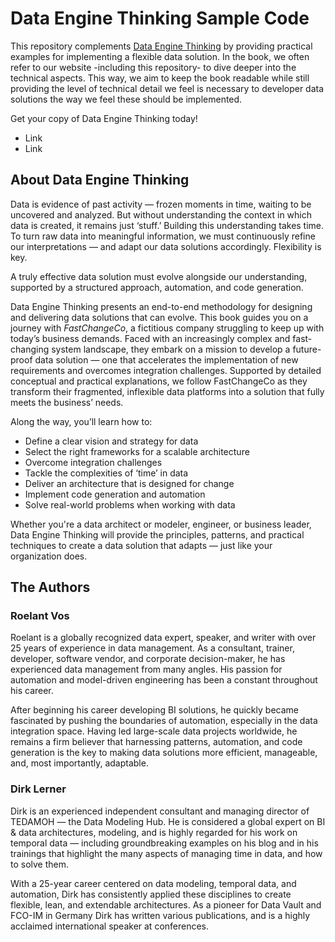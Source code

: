# Data Engine Thinking Sample Code

This repository complements [Data Engine Thinking](https://dataenginethinking.com/) by providing practical examples for implementing a flexible data solution. In the book, we often refer to our website -including this repository- to dive deeper into the technical aspects. This way, we aim to keep the book readable while still providing the level of technical detail we feel is necessary to developer data solutions the way we feel these should be implemented.

Get your copy of Data Engine Thinking today!

* Link
* Link

## About Data Engine Thinking

Data is evidence of past activity — frozen moments in time, waiting to be uncovered and analyzed. But without understanding the context in which data is created, it remains just ‘stuff.’ Building this understanding takes time. To turn raw data into meaningful information, we must continuously refine our interpretations — and adapt our data solutions accordingly. Flexibility is key. 

A truly effective data solution must evolve alongside our understanding, supported by a structured approach, automation, and code generation.

Data Engine Thinking presents an end-to-end methodology for designing and delivering data solutions that can evolve. This book guides you on a journey with *FastChangeCo*, a fictitious company struggling to keep up with today’s business demands. Faced with an increasingly complex and fast-changing system landscape, they embark on a mission to develop a future-proof data solution — one that accelerates the implementation of new requirements and overcomes integration challenges.
Supported by detailed conceptual and practical explanations, we follow FastChangeCo as they transform their fragmented, inflexible data platforms into a solution that fully meets the business’ needs.

Along the way, you’ll learn how to:
* Define a clear vision and strategy for data
* Select the right frameworks for a scalable architecture
* Overcome integration challenges
* Tackle the complexities of ‘time’ in data
* Deliver an architecture that is designed for change
* Implement code generation and automation
* Solve real-world problems when working with data

Whether you're a data architect or modeler, engineer, or business leader, Data Engine Thinking will provide the principles, patterns, and practical techniques to create a data solution that adapts — just like your organization does.

## The Authors

### Roelant Vos

Roelant is a globally recognized data expert, speaker, and writer with over 25 years of experience in data management. As a consultant, trainer, developer, software vendor, and corporate decision-maker, he has experienced data management from many angles. His passion for automation and model-driven engineering has been a constant throughout his career.

After beginning his career developing BI solutions, he quickly became fascinated by pushing the boundaries of automation, especially in the data integration space. Having led large-scale data projects worldwide, he remains a firm believer that harnessing patterns, automation, and code generation is the key to making data solutions more efficient, manageable, and, most importantly, adaptable.

### Dirk Lerner

Dirk is an experienced independent consultant and managing director of TEDAMOH — the Data Modeling Hub. He is considered a global expert on BI & data architectures, modeling, and is highly regarded for his work on temporal data — including groundbreaking examples on his blog and in his trainings that highlight the many aspects of managing time in data, and how to solve them.

With a 25-year career centered on data modeling, temporal data, and automation, Dirk has consistently applied these disciplines to create flexible, lean, and extendable architectures.
As a pioneer for Data Vault and FCO-IM in Germany Dirk has written various publications, and is a highly acclaimed international speaker at conferences.